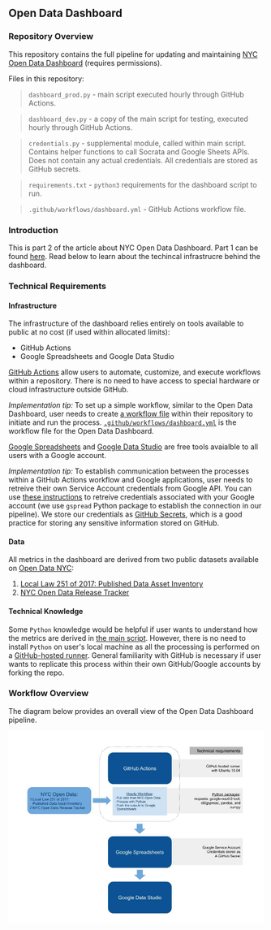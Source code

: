 ## Open Data Dashboard

### Repository Overview

This repository contains the full pipeline for updating and maintaining [NYC Open Data Dashboard](https://datastudio.google.com/reporting/69d85d4d-4d5a-486a-87ee-c3b5ec31f527) (requires permissions).

Files in this repository:

> `dashboard_prod.py` - main script executed hourly through GitHub Actions.

> `dashboard_dev.py` - a copy of the main script for testing, executed hourly through GitHub Actions.

> `credentials.py` - supplemental module, called within main script. Contains helper functions to call Socrata and Google Sheets APIs. Does not contain any actual credentials. All credentials are stored as GitHub secrets.

> `requirements.txt` - `python3` requirements for the dashboard script to run. 

> `.github/workflows/dashboard.yml` - GitHub Actions workflow file.


### Introduction

This is part 2 of the article about NYC Open Data Dashboard. Part 1 can be found [here](). Read below to learn about the techincal infrastrucre behind the dashboard.


### Technical Requirements

#### Infrastructure 

The infrastructure of the dashboard relies entirely on tools available to public at no cost (if used within allocated limits):

- GitHub Actions
- Google Spreadsheets and Google Data Studio

[GitHub Actions](https://docs.github.com/en/actions) allow users to automate, customize, and execute workflows within a repository. There is no need to have access to special hardware or cloud infrastructure outside GitHub. 

_Implementation tip:_ To set up a simple workflow, similar to the Open Data Dashboard, user needs to create [a workflow file](https://docs.github.com/en/actions/learn-github-actions/introduction-to-github-actions#create-an-example-workflow) within their repository to initiate and run the process. [`.github/workflows/dashboard.yml`](https://github.com/MODA-NYC/OpenDataDashboard_v3/blob/master/.github/workflows/dashboard.yml) is the workflow file for the Open Data Dashboard.

[Google Spreadsheets](https://docs.google.com/spreadsheets/u/0/) and [Google Data Studio](https://datastudio.google.com/u/0/) are free tools avaialble to all users with a Google account. 

_Implementation tip:_ To establish communication between the processes within a GitHub Actions workflow and Google applications, user needs to retreive their own Service Account credentials from Google API. You can use [these instructions](https://docs.gspread.org/en/latest/oauth2.html#for-bots-using-service-account) to retreive credentials associated with your Google account (we use `gspread` Python package to establish the connection in our pipeline). We store our credentials as [GitHub Secrets](https://docs.github.com/en/actions/reference/encrypted-secrets), which is a good practice for storing any sensitive information stored on GitHub. 

#### Data

All metrics in the dashboard are derived from two public datasets available on [Open Data NYC](https://opendata.cityofnewyork.us/data/):

1. [Local Law 251 of 2017: Published Data Asset Inventory](https://data.cityofnewyork.us/City-Government/Local-Law-251-of-2017-Published-Data-Asset-Invento/5tqd-u88y)
2. [NYC Open Data Release Tracker](https://data.cityofnewyork.us/City-Government/NYC-Open-Data-Release-Tracker/qj2z-ibhs)

#### Technical Knowledge

Some `Python` knowledge would be helpful if user wants to understand how the metrics are derived in [the main script](https://github.com/MODA-NYC/OpenDataDashboard_v3/blob/master/dashboard_prod.py). However, there is no need to install `Python` on user's local machine as all the processing is performed on a [GitHub-hosted runner](https://docs.github.com/en/actions/using-github-hosted-runners/about-github-hosted-runners). 
General familiarity with GitHub is necessary if user wants to replicate this process within their own GitHub/Google accounts by forking the repo. 

### Workflow Overview

The diagram below provides an overall view of the Open Data Dashboard pipeline.

![ODD Workflow](img/ODDWorkflow.jpg)

